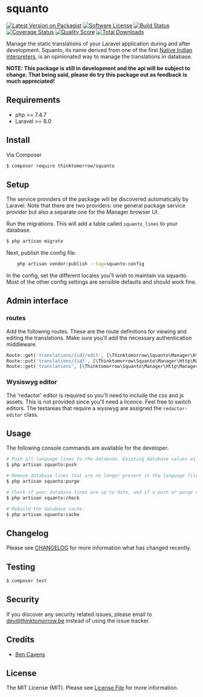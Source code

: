 # squanto

[![Latest Version on Packagist][ico-version]][link-packagist]
[![Software License][ico-license]](LICENSE.md)
[![Build Status][ico-travis]][link-travis]
[![Coverage Status][ico-scrutinizer]][link-scrutinizer]
[![Quality Score][ico-code-quality]][link-code-quality]
[![Total Downloads][ico-downloads]][link-downloads]

Manage the static translations of your Laravel application during and after development.
Squanto, its name derived from one of the first [Native Indian interpreters](https://nl.wikipedia.org/wiki/Squanto), is an opinionated way to manage the translations in database.

**NOTE: This package is still in development and the api will be subject to change. That being said, please do try this package out as feedback is much appreciated!**

## Requirements
- php >= 7.4.7
- Laravel >= 8.0

## Install

Via Composer
``` bash
$ composer require thinktomorrow/squanto
```



## Setup
The service providers of the package will be discovered automatically by Laravel. 
Note that there are two providers: one general package service provider but also a separate one for the Manager browser UI. 

Run the migrations. This will add a table called `squanto_lines` to your database.
``` bash
$ php artisan migrate
```

Next, publish the config file.
```bash 
    php artisan vendor:publish --tag=squanto-config
``` 
In the config, set the different locales you'll wish to maintain via squanto.
Most of the other config settings are sensible defaults and should work fine.

## Admin interface
### routes
Add the following routes. These are the route definitions for viewing and editing the translations. Make sure you'll add the necessary authentication middleware. 
```php 
Route::get('translations/{id}/edit', [\Thinktomorrow\Squanto\Manager\Http\ManagerController::class, 'edit'])->name('squanto.edit');
Route::put('translations/{id}', [\Thinktomorrow\Squanto\Manager\Http\ManagerController::class, 'update'])->name('squanto.update');
Route::get('translations', [\Thinktomorrow\Squanto\Manager\Http\ManagerController::class, 'index'])->name('squanto.index');
```

### Wysiswyg editor
The 'redactor' editor is required so you'll need to include the css and js assets. This is not provided since you'll need a licence.
Feel free to switch editors. The textareas that require a wysiwyg are assigned the `redactor-editor` class.

## Usage

The following console commands are available for the developer.
``` bash
# Push all language lines to the database. Existing database values will remain untouched.
$ php artisan squanto:push

# Remove database lines that are no longer present in the language files.
$ php artisan squanto:purge

# Check if your database lines are up to date, and if a push or purge command is advised.
$ php artisan squanto:check

# Rebuild the database cache.
$ php artisan squanto:cache
```

## Changelog
Please see [CHANGELOG](CHANGELOG.md) for more information what has changed recently.

## Testing
``` bash
$ composer test
```

## Security

If you discover any security related issues, please email to dev@thinktomorrow.be instead of using the issue tracker.

## Credits

- [Ben Cavens][link-author]

## License

The MIT License (MIT). Please see [License File](LICENSE.md) for more information.

[ico-version]: https://img.shields.io/packagist/v/thinktomorrow/squanto.svg?style=flat-square
[ico-license]: https://img.shields.io/badge/license-MIT-brightgreen.svg?style=flat-square
[ico-travis]: https://img.shields.io/travis/thinktomorrow/squanto/master.svg?style=flat-square
[ico-scrutinizer]: https://img.shields.io/scrutinizer/coverage/g/thinktomorrow/squanto.svg?style=flat-square
[ico-code-quality]: https://img.shields.io/scrutinizer/g/thinktomorrow/squanto.svg?style=flat-square
[ico-downloads]: https://img.shields.io/packagist/dt/thinktomorrow/squanto.svg?style=flat-square

[link-packagist]: https://packagist.org/packages/thinktomorrow/squanto
[link-travis]: https://travis-ci.org/thinktomorrow/squanto
[link-scrutinizer]: https://scrutinizer-ci.com/g/thinktomorrow/squanto/code-structure
[link-code-quality]: https://scrutinizer-ci.com/g/thinktomorrow/squanto
[link-downloads]: https://packagist.org/packages/thinktomorrow/squanto
[link-author]: https://github.com/bencavens
[link-contributors]: ../../contributors
